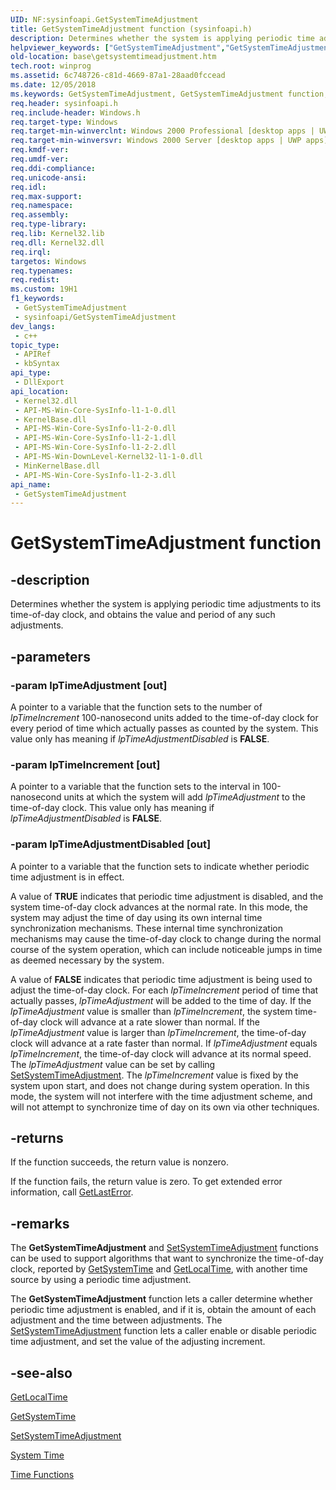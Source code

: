 ```yaml
---
UID: NF:sysinfoapi.GetSystemTimeAdjustment
title: GetSystemTimeAdjustment function (sysinfoapi.h)
description: Determines whether the system is applying periodic time adjustments to its time-of-day clock, and obtains the value and period of any such adjustments.
helpviewer_keywords: ["GetSystemTimeAdjustment","GetSystemTimeAdjustment function","_win32_getsystemtimeadjustment","base.getsystemtimeadjustment","sysinfoapi/GetSystemTimeAdjustment"]
old-location: base\getsystemtimeadjustment.htm
tech.root: winprog
ms.assetid: 6c748726-c81d-4669-87a1-28aad0fccead
ms.date: 12/05/2018
ms.keywords: GetSystemTimeAdjustment, GetSystemTimeAdjustment function, _win32_getsystemtimeadjustment, base.getsystemtimeadjustment, sysinfoapi/GetSystemTimeAdjustment
req.header: sysinfoapi.h
req.include-header: Windows.h
req.target-type: Windows
req.target-min-winverclnt: Windows 2000 Professional [desktop apps | UWP apps]
req.target-min-winversvr: Windows 2000 Server [desktop apps | UWP apps]
req.kmdf-ver: 
req.umdf-ver: 
req.ddi-compliance: 
req.unicode-ansi: 
req.idl: 
req.max-support: 
req.namespace: 
req.assembly: 
req.type-library: 
req.lib: Kernel32.lib
req.dll: Kernel32.dll
req.irql: 
targetos: Windows
req.typenames: 
req.redist: 
ms.custom: 19H1
f1_keywords:
 - GetSystemTimeAdjustment
 - sysinfoapi/GetSystemTimeAdjustment
dev_langs:
 - c++
topic_type:
 - APIRef
 - kbSyntax
api_type:
 - DllExport
api_location:
 - Kernel32.dll
 - API-MS-Win-Core-SysInfo-l1-1-0.dll
 - KernelBase.dll
 - API-MS-Win-Core-SysInfo-l1-2-0.dll
 - API-MS-Win-Core-SysInfo-l1-2-1.dll
 - API-MS-Win-Core-SysInfo-l1-2-2.dll
 - API-MS-Win-DownLevel-Kernel32-l1-1-0.dll
 - MinKernelBase.dll
 - API-MS-Win-Core-SysInfo-l1-2-3.dll
api_name:
 - GetSystemTimeAdjustment
---
```


# GetSystemTimeAdjustment function


## -description

Determines whether the system is applying periodic time adjustments to its time-of-day clock, and obtains the value and period of any such adjustments.

## -parameters

### -param lpTimeAdjustment [out]

A pointer to a variable that the function sets to the number of <i>lpTimeIncrement</i> 100-nanosecond units added to the time-of-day clock for every  period of time which actually passes as counted by the system. This value only has meaning if <i>lpTimeAdjustmentDisabled</i> is <b>FALSE</b>.

### -param lpTimeIncrement [out]

A pointer to a variable that the function sets to the interval in 100-nanosecond units at which the system will add <i>lpTimeAdjustment</i> to the time-of-day clock. This value only has meaning if <i>lpTimeAdjustmentDisabled</i> is <b>FALSE</b>.

### -param lpTimeAdjustmentDisabled [out]

A pointer to a variable that the function sets to indicate whether periodic time adjustment is in effect. 




A value of <b>TRUE</b> indicates that periodic time adjustment is disabled, and the system time-of-day clock advances at the normal rate. In this mode, the system may adjust the time of day using its own internal time synchronization mechanisms. These internal time synchronization mechanisms may cause the time-of-day clock to change during the normal course of the system operation, which can include noticeable jumps in time as deemed necessary by the system.

A value of <b>FALSE</b> indicates that periodic time adjustment is being used to adjust the time-of-day clock. For each <i>lpTimeIncrement</i> period of time that actually passes, <i>lpTimeAdjustment</i> will be added to the time of day.  If the <i>lpTimeAdjustment</i> value is smaller than <i>lpTimeIncrement</i>, the system time-of-day clock will advance at a rate slower than normal. If the <i>lpTimeAdjustment</i> value is larger than <i>lpTimeIncrement</i>, the time-of-day clock will advance at a rate faster than normal. If <i>lpTimeAdjustment</i> equals <i>lpTimeIncrement</i>, the time-of-day clock will advance at its normal speed.  The <i>lpTimeAdjustment</i>  value can be set by calling <a href="/windows/desktop/api/sysinfoapi/nf-sysinfoapi-setsystemtimeadjustment">SetSystemTimeAdjustment</a>. The <i>lpTimeIncrement</i> value is fixed by the system upon start, and does not change during system operation. In this mode, the system will not interfere with the time adjustment scheme, and will not attempt to synchronize time of day on its own via other techniques.

## -returns

If the function succeeds, the return value is nonzero.

If the function fails, the return value is zero. To get extended error information, call <a href="/windows/desktop/api/errhandlingapi/nf-errhandlingapi-getlasterror">GetLastError</a>.

## -remarks

The <b>GetSystemTimeAdjustment</b> and <a href="/windows/desktop/api/sysinfoapi/nf-sysinfoapi-setsystemtimeadjustment">SetSystemTimeAdjustment</a> functions can be used to support algorithms that want to synchronize the time-of-day clock, reported by <a href="/windows/desktop/api/sysinfoapi/nf-sysinfoapi-getsystemtime">GetSystemTime</a> and <a href="/windows/desktop/api/sysinfoapi/nf-sysinfoapi-getlocaltime">GetLocalTime</a>, with another time source by using a periodic time adjustment.

The <b>GetSystemTimeAdjustment</b> function lets a caller determine whether periodic time adjustment is enabled, and if it is, obtain the amount of each adjustment and the time between adjustments. The <a href="/windows/desktop/api/sysinfoapi/nf-sysinfoapi-setsystemtimeadjustment">SetSystemTimeAdjustment</a> function lets a caller enable or disable periodic time adjustment, and set the value of the adjusting increment.

## -see-also

<a href="/windows/desktop/api/sysinfoapi/nf-sysinfoapi-getlocaltime">GetLocalTime</a>



<a href="/windows/desktop/api/sysinfoapi/nf-sysinfoapi-getsystemtime">GetSystemTime</a>



<a href="/windows/desktop/api/sysinfoapi/nf-sysinfoapi-setsystemtimeadjustment">SetSystemTimeAdjustment</a>



<a href="/windows/desktop/SysInfo/system-time">System Time</a>



<a href="/windows/desktop/SysInfo/time-functions">Time Functions</a>